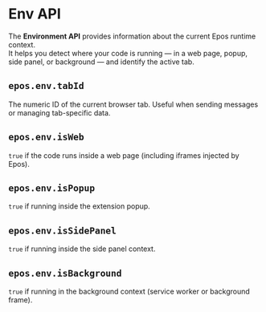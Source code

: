 # Env API

The **Environment API** provides information about the current Epos runtime context.  
It helps you detect where your code is running — in a web page, popup, side panel, or background — and identify the active tab.

## `epos.env.tabId`

The numeric ID of the current browser tab. Useful when sending messages or managing tab-specific data.

## `epos.env.isWeb`

`true` if the code runs inside a web page (including iframes injected by Epos).

## `epos.env.isPopup`

`true` if running inside the extension popup.

## `epos.env.isSidePanel`

`true` if running inside the side panel context.

## `epos.env.isBackground`

`true` if running in the background context (service worker or background frame).
